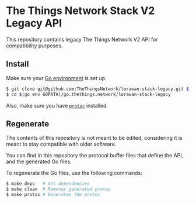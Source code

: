 # The Things Network Stack V2 Legacy API

This repository contains legacy The Things Network V2 API for compatibility purposes.

## Install

Make sure your [Go environment](https://github.com/TheThingsNetwork/lorawan-stack/blob/master/DEVELOPMENT.md#getting-started-with-go-development) is set up.

```bash
$ git clone git@github.com:TheThingsNetwork/lorawan-stack-legacy.git $(go env GOPATH)/go.thethings.network/lorawan-stack-legacy
$ cd $(go env GOPATH)/go.thethings.network/lorawan-stack-legacy
```

Also, make sure you have [`protoc`](https://github.com/protocolbuffers/protobuf#protocol-compiler-installation) installed.

## Regenerate

The contents of this repository is not meant to be edited, considering it is meant to stay compatible with older software.

You can find in this repository the protocol buffer files that define the API, and the generated Go files.

To regenerate the Go files, use the following commands:

```bash
$ make deps   # Get dependencies
$ make clean  # Removes generated protos
$ make protos # Generates the protos
```
